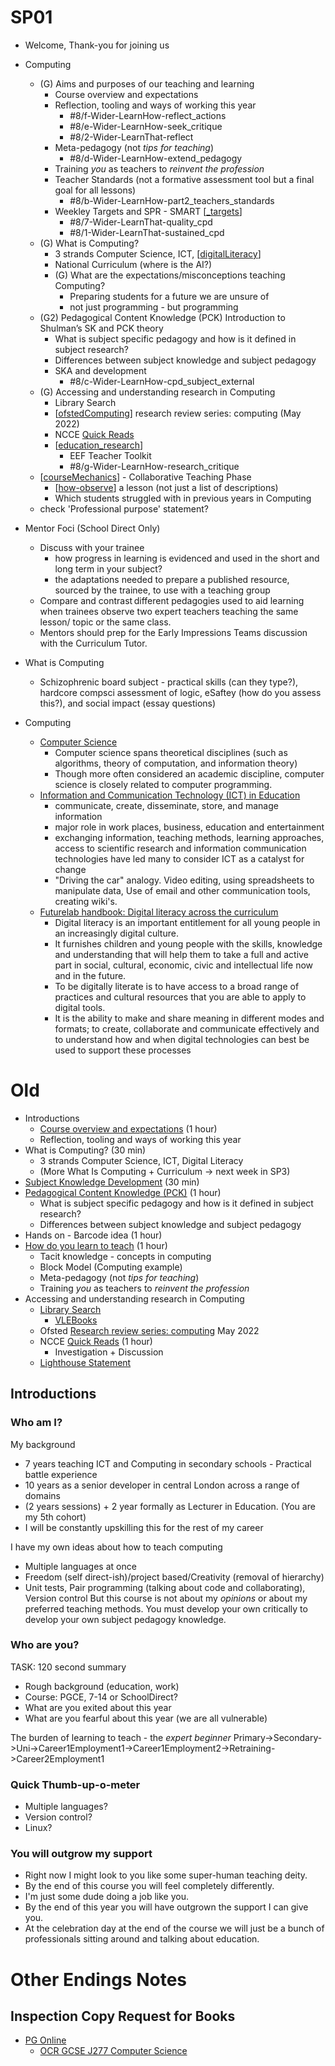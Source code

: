 SP01
====

* Welcome, Thank-you for joining us


* Computing
    * (G) Aims and purposes of our teaching and learning
        * Course overview and expectations
        * Reflection, tooling and ways of working this year
            * #8/f-Wider-LearnHow-reflect_actions
            * #8/e-Wider-LearnHow-seek_critique
            * #8/2-Wider-LearnThat-reflect
        * Meta-pedagogy (not _tips for teaching_)
            * #8/d-Wider-LearnHow-extend_pedagogy
        * Training _you_ as teachers to _reinvent the profession_
        * Teacher Standards (not a formative assessment tool but a final goal for all lessons)
            * #8/b-Wider-LearnHow-part2_teachers_standards
        * Weekley Targets and SPR - SMART [[_targets]]
            * #8/7-Wider-LearnThat-quality_cpd
            * #8/1-Wider-LearnThat-sustained_cpd
    * (G) What is Computing?
        * 3 strands Computer Science, ICT, [[digitalLiteracy]]
        * National Curriculum (where is the AI?)
        * (G) What are the expectations/misconceptions teaching Computing?
            * Preparing students for a future we are unsure of
            * not just programming - but programming
    * (G2) Pedagogical Content Knowledge (PCK) Introduction to Shulman’s SK and PCK theory
        * What is subject specific pedagogy and how is it defined in subject research?
        * Differences between subject knowledge and subject pedagogy
        * SKA and development
            * #8/c-Wider-LearnHow-cpd_subject_external
    * (G) Accessing and understanding research in Computing
        * Library Search
        * [[ofstedComputing]] research review series: computing  (May 2022)
        * NCCE [Quick Reads](https://blog.teachcomputing.org/tag/quickread/)
        * [[education_research]]
            * EEF Teacher Toolkit
            * #8/g-Wider-LearnHow-research_critique
    * [[courseMechanics]] - Collaborative Teaching Phase
        * [[how-observe]] a lesson (not just a list of descriptions)
        * Which students struggled with in previous years in Computing
    * check 'Professional purpose' statement?
* Mentor Foci (School Direct Only)
    * Discuss with your trainee
        * how progress in learning is evidenced and used in the short and long term in your subject?
        * the adaptations needed to prepare a published resource, sourced by the trainee, to use with a teaching group
    * Compare and contrast different pedagogies used to aid learning when trainees observe two expert teachers teaching the same lesson/ topic or the same class.
    * Mentors should prep for the Early Impressions Teams discussion with the Curriculum Tutor.


* What is Computing
    * Schizophrenic board subject - practical skills (can they type?), hardcore compsci assessment of logic, eSaftey (how do you assess this?),  and social impact (essay questions)
* Computing
    * [Computer Science](https://en.wikipedia.org/wiki/Computer_science)
        * Computer science spans theoretical disciplines (such as algorithms, theory of computation, and information theory)
        * Though more often considered an academic discipline, computer science is closely related to computer programming.
    * [Information and Communication Technology (ICT) in Education](https://www.researchgate.net/publication/360963237_Information_and_Communication_Technology_ICT_in_Education)
        * communicate, create, disseminate, store, and manage information
        * major role in work places, business, education and entertainment
        * exchanging information, teaching methods, learning approaches, access to scientific research and information communication technologies have led many to consider ICT as a catalyst for change
        * "Driving the car" analogy. Video editing, using spreadsheets to manipulate data, Use of email and other communication tools, creating wiki's.
    * [Futurelab handbook: Digital literacy across the curriculum](https://www.nfer.ac.uk/publications/futl06/futl06.pdf)
        * Digital literacy is an important entitlement for all young people in an increasingly digital culture. 
        * It furnishes children and young people with the skills, knowledge and understanding that will help them to take a full and active part in social, cultural, economic, civic and intellectual life now and in the future.
        * To be digitally literate is to have access to a broad range of practices and cultural resources that you are able to apply to digital tools. 
        * It is the ability to make and share meaning in different modes and formats; to create, collaborate and communicate effectively and to understand how and when digital technologies can best be used to support these processes

Old
===

* Introductions
    * [Course overview and expectations](./courseMechanics.md) (1 hour)
    * Reflection, tooling and ways of working this year
* What is Computing? (30 min)
    * 3 strands Computer Science, ICT, Digital Literacy
    * (More What Is Computing + Curriculum -> next week in SP3)
* [Subject Knowledge Development](./subjectKnowledgeDevelopment.md) (30 min)
* [Pedagogical Content Knowledge (PCK)](./pedagogicalContentKnowledge.md) (1 hour)
    * What is subject specific pedagogy and how is it defined in subject research?
    * Differences between subject knowledge and subject pedagogy
* Hands on - Barcode idea (1 hour)
* [How do you learn to teach](./howDoYouLearnToTeach.md) (1 hour)
    * Tacit knowledge - concepts in computing
    * Block Model (Computing example)
    * Meta-pedagogy (not _tips for teaching_)
    * Training _you_ as teachers to _reinvent the profession_
* Accessing and understanding research in Computing
    * [Library Search](https://ulms.ent.sirsidynix.net.uk/client/en_GB/CCCU)
        * [VLEBooks](https://vlebooks.com/)
    * Ofsted [Research review series: computing](https://www.gov.uk/government/publications/research-review-series-computing/research-review-series-computing) May 2022
    * NCCE [Quick Reads](https://blog.teachcomputing.org/tag/quickread/) (1 hour)
        * Investigation + Discussion
    * [Lighthouse Statement](https://forms.office.com/Pages/ResponsePage.aspx?id=2rIgA90iq02MIW5kS6FPE4bZosdBzY5AvRurHpjUivVUNDdFT1g3NjExRTg5V0dPWUxPOEVEVDBSSC4u)


Introductions
-------------

### Who am I?

My background
* 7 years teaching ICT and Computing in secondary schools - Practical battle experience
* 10 years as a senior developer in central London across a range of domains
* (2 years sessions) + 2 year formally as Lecturer in Education. (You are my 5th cohort)
* I will be constantly upskilling this for the rest of my career

I have my own ideas about how to teach computing
* Multiple languages at once
* Freedom (self direct-ish)/project based/Creativity (removal of hierarchy)
* Unit tests, Pair programming (talking about code and collaborating), Version control
But this course is not about my _opinions_ or about my preferred teaching methods.
You must develop your own critically to develop your own subject pedagogy knowledge.

### Who are you?

TASK: 120 second summary
* Rough background (education, work)
* Course: PGCE, 7-14 or SchoolDirect?
* What are you exited about this year
* What are you fearful about this year (we are all vulnerable)

The burden of learning to teach - the _expert beginner_
Primary->Secondary->Uni->Career1Employment1->Career1Employment2->Retraining->Career2Employment1

### Quick Thumb-up-o-meter

* Multiple languages?
* Version control?
* Linux?

### You will outgrow my support

* Right now I might look to you like some super-human teaching deity.
* By the end of this course you will feel completely differently.
* I'm just some dude doing a job like you.
* By the end of this year you will have outgrown the support I can give you.
* At the celebration day at the end of the course we will just be a bunch of professionals sitting around and talking about education.



Other Endings Notes
===================

Inspection Copy Request for Books
----------------------------------
* [PG Online](https://www.pgonline.co.uk/resources/computer-science/)
    * [OCR GCSE J277 Computer Science](https://www.pgonline.co.uk/resources/computer-science/gcse-ocr/gcse-ocr-computer-science-j277/)


[//begin]: # "Autogenerated link references for markdown compatibility"
[_targets]: _targets.md "Targets"
[digitalLiteracy]: digitalLiteracy.md "Digital Literacy"
[ofstedComputing]: ofstedComputing.md "Ofsted Computing"
[education_research]: education_research.md "Education Research"
[courseMechanics]: courseMechanics.md "Course Mechanics (1 hour)"
[how-observe]: how-observe.md "How to observe a lesson"
[//end]: # "Autogenerated link references"